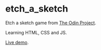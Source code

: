 # etch_a_sketch
Etch a sketch game from <a href="https://www.theodinproject.com/paths/foundations/courses/foundations/lessons/etch-a-sketch-project">The Odin Project</a>.

Learning HTML, CSS and JS.

<a href="https://cel8.github.io/etch_a_sketch/">Live demo</a>.